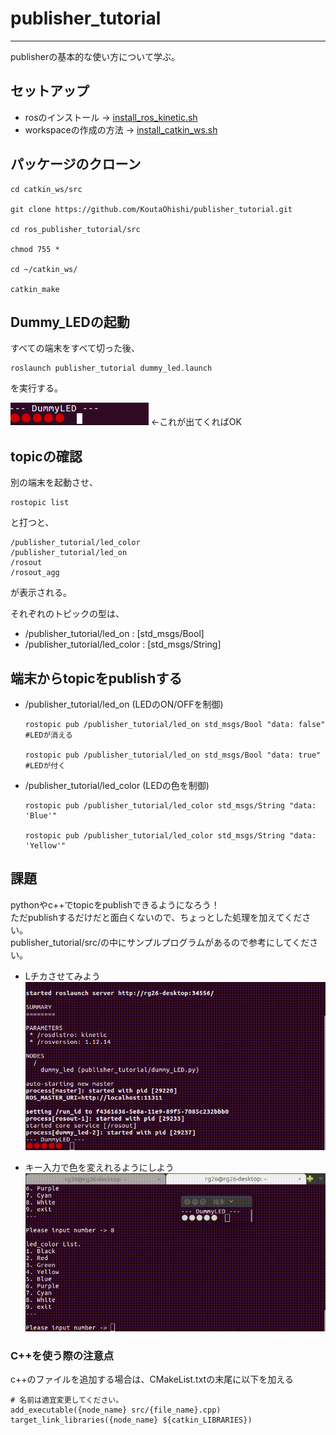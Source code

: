 # publisher_tutorial
--- ---

publisherの基本的な使い方について学ぶ。

## セットアップ
- rosのインストール → [install_ros_kinetic.sh](https://gitlab.com/TeamSOBITS/sobits-setup/blob/master/install_sh/install_ros_kinetic.sh)
- workspaceの作成の方法 → [install_catkin_ws.sh](https://gitlab.com/TeamSOBITS/sobits-setup/blob/master/install_sh/install_catkin_ws.sh)

## パッケージのクローン

```
cd catkin_ws/src

git clone https://github.com/KoutaOhishi/publisher_tutorial.git

cd ros_publisher_tutorial/src

chmod 755 *

cd ~/catkin_ws/

catkin_make
```

## Dummy_LEDの起動
すべての端末をすべて切った後、
```
roslaunch publisher_tutorial dummy_led.launch
```
を実行する。


![](/img/dummy_led.png) ←これが出てくればOK  


## topicの確認
別の端末を起動させ、  
```
rostopic list
```
と打つと、  
``` .termial
/publisher_tutorial/led_color
/publisher_tutorial/led_on
/rosout
/rosout_agg
```
が表示される。

それぞれのトピックの型は、
- /publisher_tutorial/led_on : [std_msgs/Bool]
- /publisher_tutorial/led_color : [std_msgs/String]




## 端末からtopicをpublishする
- /publisher_tutorial/led_on (LEDのON/OFFを制御)
  ```
  rostopic pub /publisher_tutorial/led_on std_msgs/Bool "data: false" #LEDが消える

  rostopic pub /publisher_tutorial/led_on std_msgs/Bool "data: true" #LEDが付く
  ```

- /publisher_tutorial/led_color (LEDの色を制御)
  ```
  rostopic pub /publisher_tutorial/led_color std_msgs/String "data: 'Blue'"

  rostopic pub /publisher_tutorial/led_color std_msgs/String "data: 'Yellow'"
  ```

## 課題
pythonやc++でtopicをpublishできるようになろう！  
ただpublishするだけだと面白くないので、ちょっとした処理を加えてください。  
publisher_tutorial/src/の中にサンプルプログラムがあるので参考にしてください。

- Lチカさせてみよう  
  ![](/img/flashing.gif)  

- キー入力で色を変えれるようにしよう  
  ![](/img/color_change.gif)

### C++を使う際の注意点

c++のファイルを追加する場合は、CMakeList.txtの末尾に以下を加える  
```
# 名前は適宜変更してください。
add_executable({node_name} src/{file_name}.cpp)
target_link_libraries({node_name} ${catkin_LIBRARIES})
```
